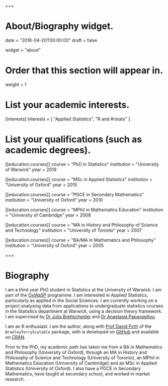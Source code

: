 +++
# About/Biography widget.

date = "2016-04-20T00:00:00"
draft = false

widget = "about"

# Order that this section will appear in.
weight = 1

# List your academic interests.
[interests]
  interests = [
    "Applied Statistics",
    "R and #rstats"
  ]

# List your qualifications (such as academic degrees).
[[education.courses]]
  course = "PhD in Statistics"
  institution = "University of Warwick"
  year = 2019

[[education.courses]]
  course = "MSc in Applied Statistics"
  institution = "University of Oxford"
  year = 2015

[[education.courses]]
  course = "PGCE in Secondary Mathematics"
  institution = "University of Oxford"
  year = 2010
  
[[education.courses]]
  course = "MPhil in Mathematics Education"
  institution = "University of Cambridge"
  year = 2008
  
[[education.courses]]
  course = "MA in History and Philosophy of Science and Technology"
  institution = "University of Toronto"
  year = 2007
  
[[education.courses]]
  course = "BA/MA in Mathematics and Philosophy"
  institution = "University of Oxford"
  year = 2005
 
+++

# Biography

I am a third year PhD student in Statistics at the University of Warwick. I am part of the [OxWaSP](http://www.oxwasp-cdt.ac.uk) programme. I am interested in Applied Statistics, particularly as applied in the Social Sciences. I am currently working on a project analysing data from applications to undergraduate statistics courses in the Statistics department at Warwick, using a decision theory framework. I am supervised by [Dr Julia Brettscheider](http://www2.warwick.ac.uk/fac/sci/statistics/staff/academic-research/brettschneider/) and [Dr Anastasia Papavasiliou](http://www2.warwick.ac.uk/fac/sci/statistics/staff/academic-research/papavasiliou/). 

I am an R enthusiast. I am the author, along with [Prof David Firth](http://www2.warwick.ac.uk/fac/sci/statistics/staff/academic-research/firth/) of the `BradleyTerryScalable` package, with is developed on  [GitHub](https://github.com/EllaKaye/BradleyTerryScalable) and available on [CRAN](https://cran.r-project.org/package=BradleyTerryScalable).

Prior to the PhD, my academic path has taken me from a BA in Mathematics and Philosophy (University of Oxford), through an MA in History and Philosophy of Science and Technology (University of Toronto), an MPhil in Mathematics Education (University of Cambridge) and an MSc in Applied Statistics (University of Oxford). I also have a PGCE in Secondary Mathematics, have taught at secondary school, and worked in market research.